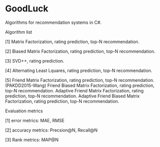 # GoodLuck
Algorithms for recommendation systems in C#.

Algorithm list

[1] Matrix Factorization, rating prediction, top-N recommendation.

[2] Biased Matrix Factorization, rating prediction, top-N recommendation.

[3] SVD++, rating prediction.

[4] Alternating Least Lquares, rating prediction, top-N recommendation.

[5] Friend Matrix Factorization, rating prediction, top-N recommendation. (PAKDD2015-Wang)
    Friend Biased Matrix Factorization, rating prediction, top-N recommendation.
    Adaptive Friend Matrix Factorization, rating prediction, top-N recommendation.
    Adaptive Friend Biased Matrix Factorization, rating prediction, top-N recommendation.
    
    
Evaluation metrics

[1] error metrics: MAE, RMSE

[2] accuracy metrics: Precsion@N, Recall@N

[3] Rank metrics: MAP@N
